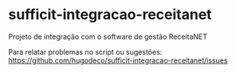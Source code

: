 # sufficit-integracao-receitanet
Projeto de integração com o software de gestão ReceitaNET

Para relatar problemas no script ou sugestões:
https://github.com/hugodeco/sufficit-integracao-receitanet/issues

